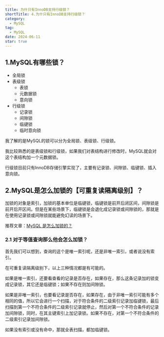 ```yaml
---
title: 为什只有InnoDB支持行级锁？
shortTitle: 4.为什只有InnoDB支持行级锁？
category:
  - MySQL
tag:
  - MySQL
date: 2024-06-11
star: true
---
```


## 1.MySQL有哪些锁？

- 全局锁
- 表级锁
  - 表锁
  - 元数据锁
  - 意向锁
- 行级锁
  - 记录锁
  - 间隙锁
  - 临键锁
  - 临时意向锁

我了解的是MySQL的锁可以分为全局锁、表级锁、行级锁。

我比较熟悉的是表级锁和行级锁，如果我们对表结构进行修改时，MySQL就会对这个表结构加一个元数据锁。

行级锁目前只有InnoDB存储引擎实现了，主要有记录锁、间隙锁、临键锁、插入意向锁。

## 2.MySQL是怎么加锁的【可重复读隔离级别】？

加锁的对象是索引，加锁的基本单位是临键锁，临键锁是前开后闭区间，间隙锁是前开后开区间。但是在某些场景下，临键锁是会退化成记录锁或间隙锁的，那就是在使用记录锁或间隙锁就能避免幻读的场景下。

推荐文章：[MySQL 是怎么加锁的？](https://xiaolincoding.com/mysql/lock/how_to_lock.html#mysql-是怎么加行级锁的)

### 2.1 对于等值查询那么他会怎么加锁？

首先我们可以想到，查询的这个是唯一索引呢，还是非唯一索引，或者说没有索引。

在可重复读隔离级别下，以上三种情况都是有可能的。

如果是唯一索引，还要看查看的记录是否存在，如果存在，那么这条记录加的锁变成记录锁，其它还是临键锁；如果不存在则加间隙锁。

如果是非唯一索引，也要看记录是否存在，如果存在，由于非唯一索引可能有多个相同的值，所以它会进行一个扫描，对于符合条件的二级索引记录加临键锁，最后扫描到第一个不符合条件的二级索引记录就停止，然后对第一个不符合条件的记录加间隙锁，同时，在其主键索引上加记录锁。如果不存在，对第一个不符合条件的二级索引记录加间隙锁。

如果没有索引或没有命中，那就全表扫描，都加临键锁。
